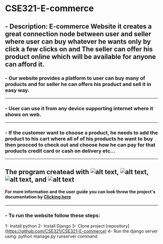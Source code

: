 # CSE321-E-commerce
  ## - Description: E-commerce Website it creates a great connection node between user and seller where user can buy whatever he wants only by click a few clicks on and The               seller can offer his product online which will be available for anyone can afford it.
  
  ### - Our website provides a platform to user can buy many of products and for seller he can offers his product and sell it in easy way.
 ------
  ### - User can use it from any device supporting internet where it shows on web.
  ------
  ### - If the customer want to choose a product, he needs to add the product to his cart where all of of his products he want to buy then procced to check out and choose how he           can pay for that products credit card or cash on delivery etc...
  ------
  
  ## The program createad with ![alt text](https://img.shields.io/pypi/djversions/djangorestframework?style=flat-square "Logo Title Text 1"), ![alt text]( https://img.shields.io/badge/HTML-5-blue "Logo Title Text 2"), ![alt text]( https://img.shields.io/badge/CSS-3-blue "Logo Title Text 3"), and ![alt text]( https://img.shields.io/badge/Bootstrap-5-blue "Logo Title Text 4")
  
 #### For more information and the user guide you can look throw the project's documentation by [Clicking here](https://drive.google.com/file/d/1JQyHLi7vovGORFQCaZIbFZzBPn4n6dW8/view?usp=sharing)
------
  ### - To run the website follow these steps:
1- Install python
2- Install Django
3- Clone project [repository]
  (https://github.com/CSE321/CSE321-E-commerce)
4- Run the django server using:
	python manage.py runserver command
